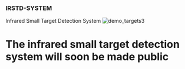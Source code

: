 ### IRSTD-SYSTEM
Infrared Small Target Detection System
![demo_targets3](https://github.com/ice-flow/IRSTD-SYSTEM/assets/147463142/4ea02b87-9934-4736-956e-2d37b04ad3d4)
# The infrared small target detection system will soon be made public
